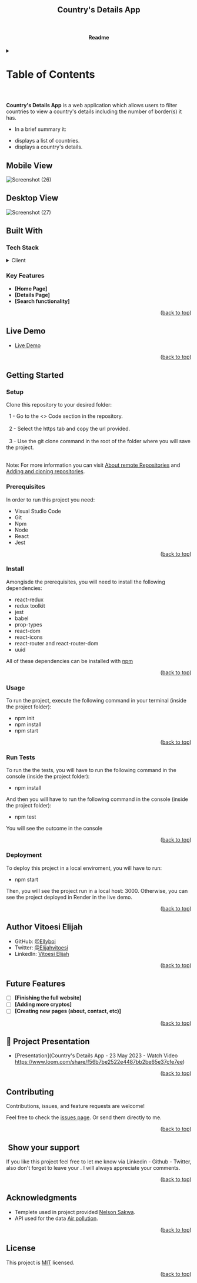 <a name="readme-top"></a>

<div align="center">
  <h2><b>Country's Details App </b></h2>
   <h4><b>Readme</b></h4>

</div>

<!-- TABLE OF CONTENTS -->

<details>
  <summary>
    <h1> Table of Contents</h1>
  </summary>
- [ About the Project](#about-project)
  - [ Built With](#built-with)
    - [Tech Stack](#tech-stack)
    - [Key Features](#key-features)
  - [ Live Demo](#live-demo)
- [ Getting Started](#getting-started)
  - [Setup](#setup)
  - [Prerequisites](#prerequisites)
  - [Install](#install)
  - [Usage](#usage)
  - [Run tests](#run-tests)
  - [Deployment](#deployment)
- [ Authors](#authors)
- [ Future Features](#future-features)
- [ Contributing](#contributing)
- [ ️ Show your support](#support)
- [ Acknowledgements](#acknowledgements)
- [ FAQ](#faq)
- [ License](#license)
</details>


# <a name="about-project"></a>

**Country's Details App** is a web application which allows users to filter countries to view a country's details including the number of border(s) it has. 

- In a brief summary it: 
* displays a list of countries.
* displays a country's details.

## Mobile View 

![Screenshot (26)](https://github.com/Ellyboi/react-capstone-project/assets/70116262/c99fbfff-b5ea-4c2c-b713-531d492f61e3)


## Desktop View

![Screenshot (27)](https://github.com/Ellyboi/react-capstone-project/assets/70116262/d795a345-bef9-470e-a78a-8ef84b0f99e9)


## Built With <a name="built-with"></a>

### Tech Stack <a name="tech-stack"></a>

<details>
    <summary>Client</summary>
    <ul>
        <li><a href="https://es.react.dev/">React</a></li>
        <li><a href="https://redux.js.org/">Redux</a></li>
        <li><a href="https://jestjs.io/">Jest (Testing)</a></li>
    </ul>
</details>


<!-- Features -->

### Key Features <a name="key-features"></a>


- **[Home Page]**
- **[Details Page]**
- **[Search functionality]**


<p align="right">(<a href="#readme-top">back to top</a>)</p>

<!-- LIVE DEMO -->

## Live Demo <a name="live-demo"></a>

- [Live Demo](https://www.loom.com/share/df65b6d1292846c88af2370c5ea6f109)

<p align="right">(<a href="#readme-top">back to top</a>)</p>

<!-- GETTING STARTED -->

## Getting Started <a name="getting-started"></a>


### Setup

Clone this repository to your desired folder: 

  1 - Go to the <> Code section in the repository. <br></br>
  2 - Select the https tab and copy the url provided. <br></br>
  3 - Use the git clone command in the root of the folder where you will save the project.<br></br>

Note: For more information you can visit <a href="https://docs.github.com/es/get-started/getting-started-with-git/about-remote-repositories" target="_blank">About remote Repositories</a> and <a href="https://docs.github.com/en/desktop/contributing-and-collaborating-using-github-desktop/adding-and-cloning-repositories/cloning-and-forking-repositories-from-github-desktop" target="_blank">Adding and cloning repositories</a>.

### Prerequisites

In order to run this project you need:
- Visual Studio Code
- Git
- Npm
- Node
- React
- Jest

<p align="right">(<a href="#readme-top">back to top</a>)</p>

### Install

Amongisde the prerequisites, you will need to install the following dependencies: 
- react-redux
- redux toolkit
- jest
- babel
- prop-types
- react-dom
- react-icons
- react-router and react-router-dom
- uuid

All of these dependencies can be installed with [npm](https://www.npmjs.com/)

<p align="right">(<a href="#readme-top">back to top</a>)</p>


### Usage <a name="usage"></a>

To run the project, execute the following command in your terminal (inside the project folder):

- npm init
- npm install
- npm start

<p align="right">(<a href="#readme-top">back to top</a>)</p>

### Run Tests <a name="run-tests"></a>

To run the the tests, you will have to run the following command in the console (inside the project folder): 

- npm install

And then you will have to run the following command in the console (inside the project folder): 

- npm test

You will see the outcome in the console

<p align="right">(<a href="#readme-top">back to top</a>)</p>


### Deployment <a name="deployment"></a>

To deploy this project in a local enviroment, you will have to run:

- npm start

Then, you will see the project run in a local host: 3000.
Otherwise, you can see the project deployed in Render in the live demo.

<p align="right">(<a href="#readme-top">back to top</a>)</p>

<!-- AUTHORS -->

## Author <a name="authors">Vitoesi Elijah</a>

  - GitHub: [@Ellyboi](https://github.com/Ellyboi)
  - Twitter: [@Elijahvitoesi](https://twitter.com/Elijahvitoesi)
  - LinkedIn: [Vitoesi Elijah](https://www.linkedin.com/in/vitoesi-elijah-61961611a/)

<p align="right">(<a href="#readme-top">back to top</a>)</p>

<!-- FUTURE FEATURES -->

## Future Features <a name="future-features"></a>


- [ ] **[Finishing the full website]**
- [ ] **[Adding more cryptos]**
- [ ] **[Creating new pages (about, contact, etc)]**

<p align="right">(<a href="#readme-top">back to top</a>)</p>


<!-- Project Presentation -->

## :movie_camera: Project Presentation <a name="project-presentation"></a>

- [Presentation](Country's Details App - 23 May 2023 - Watch Video https://www.loom.com/share/f56b7be2522e4487bb2be65e37cfe7ee)

<p align="right">(<a href="#readme-top">back to top</a>)</p>


<!-- CONTRIBUTING -->

## Contributing <a name="contributing"></a>

Contributions, issues, and feature requests are welcome!

Feel free to check the [issues page](). Or send them directly to me.

<p align="right">(<a href="#readme-top">back to top</a>)</p>

<!-- SUPPORT -->

## ️ Show your support <a name="support"></a>

If you like this project feel free to let me know via Linkedin - Github - Twitter, also don't forget to leave your ️. I will always appreciate your comments.

<p align="right">(<a href="#readme-top">back to top</a>)</p>

<!-- ACKNOWLEDGEMENTS -->

## Acknowledgments <a name="acknowledgements"></a>

- Templete used in project provided [Nelson Sakwa](https://www.behance.net/sakwadesignstudio).
- API used for the data [Air pollution](https://date.nager.at/api/).

<p align="right">(<a href="#readme-top">back to top</a>)</p>

<!-- LICENSE -->

## License <a name="license"></a>

This project is [MIT](./LICENSE(https://github.com/Ellyboi/react-capstone-project/blob/metricWebApp/LICENSE)) licensed.

<p align="right">(<a href="#readme-top">back to top</a>)</p>
